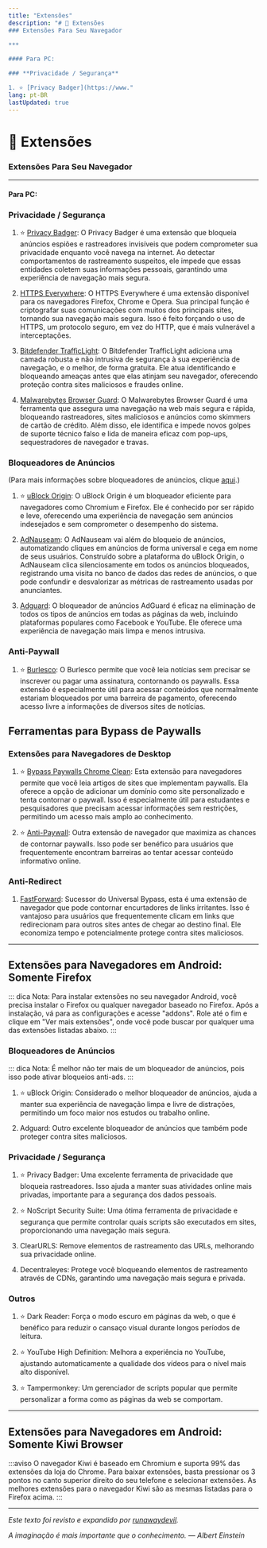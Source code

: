 ```yaml
---
title: "Extensões"
description: "# 🧩 Extensões
### Extensões Para Seu Navegador

***

#### Para PC:

### **Privacidade / Segurança**

1. ⭐ [Privacy Badger](https://www."
lang: pt-BR
lastUpdated: true
---
```


# 🧩 Extensões
### Extensões Para Seu Navegador

***

#### Para PC:

### **Privacidade / Segurança**

1. ⭐ [Privacy Badger](https://www.eff.org/privacybadger): O Privacy Badger é uma extensão que bloqueia anúncios espiões e rastreadores invisíveis que podem comprometer sua privacidade enquanto você navega na internet. Ao detectar comportamentos de rastreamento suspeitos, ele impede que essas entidades coletem suas informações pessoais, garantindo uma experiência de navegação mais segura.

2. [HTTPS Everywhere](https://www.eff.org/https-everywhere): O HTTPS Everywhere é uma extensão disponível para os navegadores Firefox, Chrome e Opera. Sua principal função é criptografar suas comunicações com muitos dos principais sites, tornando sua navegação mais segura. Isso é feito forçando o uso de HTTPS, um protocolo seguro, em vez do HTTP, que é mais vulnerável a interceptações.

3. [Bitdefender TrafficLight](https://www.bitdefender.com/solutions/trafficlight.html): O Bitdefender TrafficLight adiciona uma camada robusta e não intrusiva de segurança à sua experiência de navegação, e o melhor, de forma gratuita. Ele atua identificando e bloqueando ameaças antes que elas atinjam seu navegador, oferecendo proteção contra sites maliciosos e fraudes online.

4. [Malwarebytes Browser Guard](https://www.malwarebytes.com/browserguard): O Malwarebytes Browser Guard é uma ferramenta que assegura uma navegação na web mais segura e rápida, bloqueando rastreadores, sites maliciosos e anúncios como skimmers de cartão de crédito. Além disso, ele identifica e impede novos golpes de suporte técnico falso e lida de maneira eficaz com pop-ups, sequestradores de navegador e travas.

### **Bloqueadores de Anúncios**

(Para mais informações sobre bloqueadores de anúncios, clique [aqui](https://www.rentry.org/adblockers).) 

1. ⭐ [uBlock Origin](https://github.com/gorhill/uBlock): O uBlock Origin é um bloqueador eficiente para navegadores como Chromium e Firefox. Ele é conhecido por ser rápido e leve, oferecendo uma experiência de navegação sem anúncios indesejados e sem comprometer o desempenho do sistema.

2. [AdNauseam](https://adnauseam.io/): O AdNauseam vai além do bloqueio de anúncios, automatizando cliques em anúncios de forma universal e cega em nome de seus usuários. Construído sobre a plataforma do uBlock Origin, o AdNauseam clica silenciosamente em todos os anúncios bloqueados, registrando uma visita no banco de dados das redes de anúncios, o que pode confundir e desvalorizar as métricas de rastreamento usadas por anunciantes.

3. [Adguard](https://adguard.com/en/adguard-browser-extension/overview.html): O bloqueador de anúncios AdGuard é eficaz na eliminação de todos os tipos de anúncios em todas as páginas da web, incluindo plataformas populares como Facebook e YouTube. Ele oferece uma experiência de navegação mais limpa e menos intrusiva.

### **Anti-Paywall**

1. ⭐ [Burlesco](https://burles.co/en/): O Burlesco permite que você leia notícias sem precisar se inscrever ou pagar uma assinatura, contornando os paywalls. Essa extensão é especialmente útil para acessar conteúdos que normalmente estariam bloqueados por uma barreira de pagamento, oferecendo acesso livre a informações de diversos sites de notícias.

## Ferramentas para Bypass de Paywalls

### Extensões para Navegadores de Desktop

1. ⭐ [Bypass Paywalls Chrome Clean](https://gitlab.com/magnolia1234/bypass-paywalls-chrome-clean): Esta extensão para navegadores permite que você leia artigos de sites que implementam paywalls. Ela oferece a opção de adicionar um domínio como site personalizado e tenta contornar o paywall. Isso é especialmente útil para estudantes e pesquisadores que precisam acessar informações sem restrições, permitindo um acesso mais amplo ao conhecimento.

2. ⭐ [Anti-Paywall](https://github.com/nextgens/anti-paywall): Outra extensão de navegador que maximiza as chances de contornar paywalls. Isso pode ser benéfico para usuários que frequentemente encontram barreiras ao tentar acessar conteúdo informativo online.

### **Anti-Redirect**

1. [FastForward](https://github.com/FastForwardTeam/FastForward): Sucessor do Universal Bypass, esta é uma extensão de navegador que pode contornar encurtadores de links irritantes. Isso é vantajoso para usuários que frequentemente clicam em links que redirecionam para outros sites antes de chegar ao destino final. Ele economiza tempo e potencialmente protege contra sites maliciosos.

***

## Extensões para Navegadores em Android: Somente Firefox

::: dica Nota: Para instalar extensões no seu navegador Android, você precisa instalar o Firefox ou qualquer navegador baseado no Firefox. Após a instalação, vá para as configurações e acesse "addons". Role até o fim e clique em "Ver mais extensões", onde você pode buscar por qualquer uma das extensões listadas abaixo.
:::

### **Bloqueadores de Anúncios**

::: dica Nota: É melhor não ter mais de um bloqueador de anúncios, pois isso pode ativar bloqueios anti-ads.
:::

1. ⭐ uBlock Origin: Considerado o melhor bloqueador de anúncios, ajuda a manter sua experiência de navegação limpa e livre de distrações, permitindo um foco maior nos estudos ou trabalho online.

2. Adguard: Outro excelente bloqueador de anúncios que também pode proteger contra sites maliciosos.

### **Privacidade / Segurança**

1. ⭐ Privacy Badger: Uma excelente ferramenta de privacidade que bloqueia rastreadores. Isso ajuda a manter suas atividades online mais privadas, importante para a segurança dos dados pessoais.

2. ⭐ NoScript Security Suite: Uma ótima ferramenta de privacidade e segurança que permite controlar quais scripts são executados em sites, proporcionando uma navegação mais segura.

3. ClearURLS: Remove elementos de rastreamento das URLs, melhorando sua privacidade online.

4. Decentraleyes: Protege você bloqueando elementos de rastreamento através de CDNs, garantindo uma navegação mais segura e privada.

### **Outros**

1. ⭐ Dark Reader: Força o modo escuro em páginas da web, o que é benéfico para reduzir o cansaço visual durante longos períodos de leitura.

2. ⭐ YouTube High Definition: Melhora a experiência no YouTube, ajustando automaticamente a qualidade dos vídeos para o nível mais alto disponível.

3. ⭐ Tampermonkey: Um gerenciador de scripts popular que permite personalizar a forma como as páginas da web se comportam.

***

## Extensões para Navegadores em Android: Somente Kiwi Browser

:::aviso O navegador Kiwi é baseado em Chromium e suporta 99% das extensões da loja do Chrome. Para baixar extensões, basta pressionar os 3 pontos no canto superior direito do seu telefone e selecionar extensões. As melhores extensões para o navegador Kiwi são as mesmas listadas para o Firefox acima.
:::

---

*Este texto foi revisto e expandido por [runawaydevil](https://pablo.space).*

*A imaginação é mais importante que o conhecimento. — Albert Einstein*